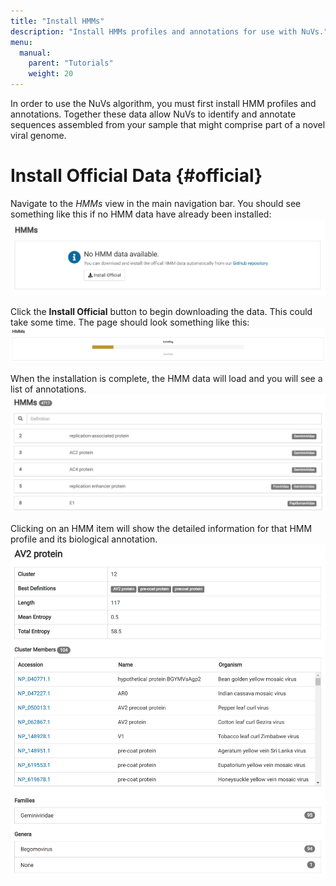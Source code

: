 ```yaml
---
title: "Install HMMs"
description: "Install HMMs profiles and annotations for use with NuVs."
menu:
  manual:
    parent: "Tutorials"
    weight: 20
---
```


In order to use the NuVs algorithm, you must first install HMM profiles and annotations. Together these data allow NuVs to identify and annotate sequences assembled from your sample that might comprise part of a novel viral genome.

# Install Official Data {#official}

Navigate to the _HMMs_ view in the main navigation bar. You should see something like this if no HMM data have already been installed:
!["No HMM data found"](no_data.png)

Click the **Install Official** button to begin downloading the data. This could take some time. The page should look something like this:
!["Installing Official HMM Data"](installing.png)

When the installation is complete, the HMM data will load and you will see a list of annotations.
!["Installed Official HMM Data](top.png)

Clicking on an HMM item will show the detailed information for that HMM profile and its biological annotation.
!["HMM Detail"](detail.png)
